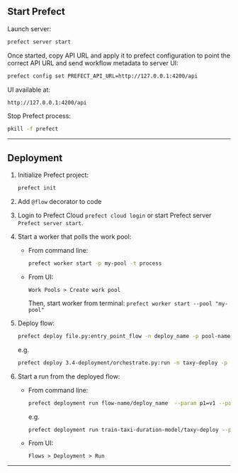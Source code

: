 ## Start Prefect


Launch server:  

```bash
prefect server start
```

Once started, copy API URL and apply it to prefect configuration to point the correct API URL and send workflow metadata to server UI:

```bash
prefect config set PREFECT_API_URL=http://127.0.0.1:4200/api
```

UI available at:
```bash
http://127.0.0.1:4200/api
```

Stop Prefect process:
```bash
pkill -f prefect
```

---

## Deployment

1. Initialize Prefect project:

    ```bash
    prefect init
    ```

2. Add `@flow` decorator to code

3. Login to Prefect Cloud `prefect cloud login` or start Prefect server `Prefect server start`.

4. Start a worker that polls the work pool:
    
    * From command line:
        ```bash
        prefect worker start -p my-pool -t process
        ```

    * From UI:
        ```
        Work Pools > Create work pool
        ```

        Then, start worker from terminal: `prefect worker start --pool "my-pool"`

5. Deploy flow:

    ```bash
    prefect deploy file.py:entry_point_flow -n deploy_name -p pool-name
    ```

    e.g.

    ```bash
    prefect deploy 3.4-deployment/orchestrate.py:run -n taxy-deploy -p my-pool
    ```

6. Start a run from the deployed flow:
    * From command line:
        ```bash
        prefect deployment run flow-name/deploy_name  --param p1=v1 --param p2=v2
        ```

        e.g.
        ```bash
        prefect deployment run train-taxi-duration-model/taxy-deploy --param year=2023 --param month=1
        ```

    * From UI:
        ```
        Flows > Deployment > Run
        ```

---